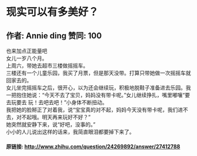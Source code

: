 # 现实可以有多美好？
## 作者: Annie ding  赞同: 100
也来加点正能量吧  
女儿一岁八个月。  
上周六，带她去超市三楼做摇摇车。  
三楼还有一个儿童乐园，我买了月票，但是那天没带。打算只带她做一次摇摇车就回家去的。  
女儿坐完摇摇车之后，很开心，以为还会继续玩，积极地脱鞋子准备进去乐园。我一把抱住她说：“今天不去了宝贝，妈妈没有带卡呢。”女儿继续挣扎，嘴里嘟嚷“要去玩要去
玩！去吧去吧！”小身体不断扭动。  
我把她的脸掰正了对着我，说“宝宝真的对不起，妈妈今天没有带卡呢，我们进不去，对不起哦。明天再来玩好不好？”  
她突然就安静下来，说“好吧，没事的。”  
小小的人儿说出这样的话来，我简直眼泪都要掉下来了。

#### 原链接: http://www.zhihu.com/question/24269892/answer/27412788
